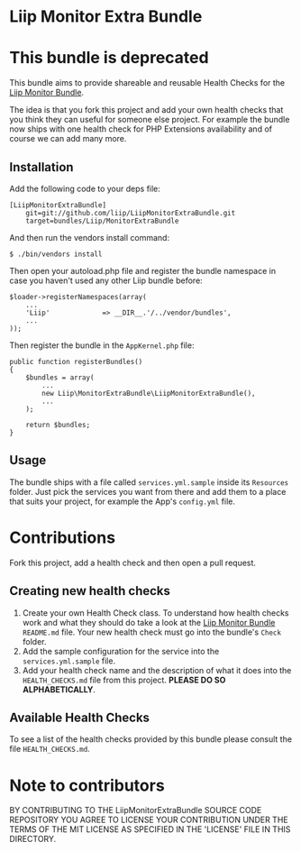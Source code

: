 # Liip Monitor Extra Bundle #

This bundle is deprecated
=========================

This bundle aims to provide shareable and reusable Health Checks for the [Liip Monitor Bundle](https://github.com/liip/LiipMonitorBundle).

The idea is that you fork this project and add your own health checks that you think they can useful for someone else project. For example the bundle now ships with one health check for PHP Extensions availability and of course we can add many more.

## Installation ##

Add the following code to your deps file:

    [LiipMonitorExtraBundle]
        git=git://github.com/liip/LiipMonitorExtraBundle.git
        target=bundles/Liip/MonitorExtraBundle

And then run the vendors install command:

    $ ./bin/vendors install

Then open your autoload.php file and register the bundle namespace in case you haven't used any other Liip bundle before:

    $loader->registerNamespaces(array(
        ...
        'Liip'             => __DIR__.'/../vendor/bundles',
        ...
    ));

Then register the bundle in the `AppKernel.php` file:

    public function registerBundles()
    {
        $bundles = array(
            ...
            new Liip\MonitorExtraBundle\LiipMonitorExtraBundle(),
            ...
        );

        return $bundles;
    }

## Usage ##

The bundle ships with a file called `services.yml.sample` inside its `Resources` folder. Just pick the services you want from there and add them to a place that suits your project, for example the App's `config.yml` file.

# Contributions #

Fork this project, add a health check and then open a pull request.

## Creating new health checks ##

1. Create your own Health Check class. To understand how health checks work and what they should do take a look at the [Liip Monitor Bundle](https://github.com/liip/LiipMonitorBundle) `README.md` file. Your new health check must go into the bundle's `Check` folder.
2. Add the sample configuration for the service into the `services.yml.sample` file.
3. Add your health check name and the description of what it does into the `HEALTH_CHECKS.md` file from this project. **PLEASE DO SO ALPHABETICALLY**.

## Available Health Checks ##

To see a list of the health checks provided by this bundle please consult the file `HEALTH_CHECKS.md`.

# Note to contributors #

BY CONTRIBUTING TO THE LiipMonitorExtraBundle SOURCE CODE REPOSITORY YOU AGREE TO LICENSE YOUR CONTRIBUTION UNDER THE TERMS OF THE MIT LICENSE AS SPECIFIED IN THE 'LICENSE' FILE IN THIS DIRECTORY.
